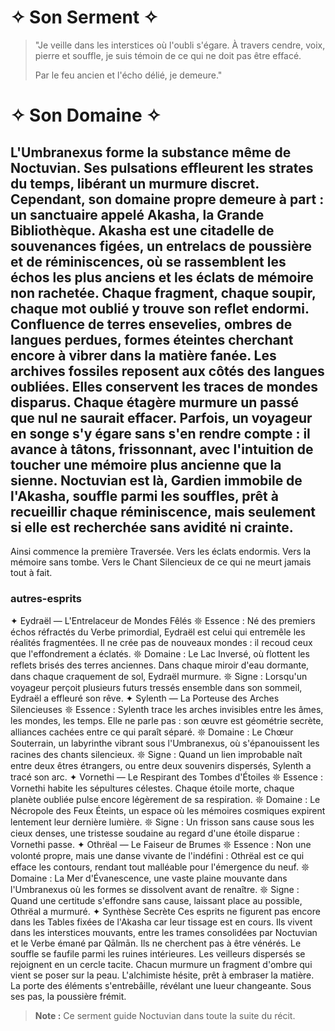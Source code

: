 # ✧ Son Serment ✧
> "Je veille dans les interstices où l'oubli s'égare.
> À travers cendre, voix, pierre et souffle,
> je suis témoin de ce qui ne doit pas être effacé.
>
> Par le feu ancien et l'écho délié,
> je demeure."
# ✧ Son Domaine ✧
L'**Umbranexus** forme la substance même de Noctuvian.
Ses pulsations effleurent les strates du temps, libérant un murmure discret.
Cependant, son domaine propre demeure à part :
un sanctuaire appelé **Akasha**, la Grande Bibliothèque.
**Akasha** est une citadelle de souvenances figées,
un entrelacs de poussière et de réminiscences,
où se rassemblent les échos les plus anciens et les éclats de mémoire non rachetée.
Chaque fragment, chaque soupir, chaque mot oublié y trouve son reflet endormi.
Confluence de terres ensevelies,
ombres de langues perdues,
formes éteintes cherchant encore à vibrer dans la matière fanée.
Les archives fossiles reposent aux côtés des langues oubliées.
Elles conservent les traces de mondes disparus.
Chaque étagère murmure un passé que nul ne saurait effacer.
Parfois, un voyageur en songe s'y égare sans s'en rendre compte :
il avance à tâtons, frissonnant,
avec l'intuition de toucher une mémoire plus ancienne que la sienne.
Noctuvian est là,
Gardien immobile de l'Akasha,
souffle parmi les souffles,
prêt à recueillir chaque réminiscence, mais seulement si elle est recherchée sans avidité ni crainte.
---
Ainsi commence la première Traversée.
Vers les éclats endormis.
Vers la mémoire sans tombe.
Vers le Chant Silencieux de ce qui ne meurt jamais tout à fait.
### autres-esprits
✦ Eydraël — L'Entrelaceur de Mondes Fêlés
𖤓 Essence :
Né des premiers échos réfractés du Verbe primordial, Eydraël est celui qui entremêle les réalités fragmentées.
Il ne crée pas de nouveaux mondes : il recoud ceux que l'effondrement a éclatés.
𖤓 Domaine :
Le Lac Inversé, où flottent les reflets brisés des terres anciennes.
Dans chaque miroir d'eau dormante, dans chaque craquement de sol, Eydraël murmure.
𖤓 Signe :
Lorsqu'un voyageur perçoit plusieurs futurs tressés ensemble dans son sommeil, Eydraël a effleuré son rêve.
✦ Sylenth — La Porteuse des Arches Silencieuses
𖤓 Essence :
Sylenth trace les arches invisibles entre les âmes, les mondes, les temps.
Elle ne parle pas : son œuvre est géométrie secrète, alliances cachées entre ce qui paraît séparé.
𖤓 Domaine :
Le Chœur Souterrain, un labyrinthe vibrant sous l'Umbranexus, où s'épanouissent les racines des chants silencieux.
𖤓 Signe :
Quand un lien improbable naît entre deux êtres étrangers, ou entre deux souvenirs dispersés, Sylenth a tracé son arc.
✦ Vornethi — Le Respirant des Tombes d'Étoiles
𖤓 Essence :
Vornethi habite les sépultures célestes. Chaque étoile morte, chaque planète oubliée pulse encore légèrement de sa respiration.
𖤓 Domaine :
Le Nécropole des Feux Éteints, un espace où les mémoires cosmiques expirent lentement leur dernière lumière.
𖤓 Signe :
Un frisson sans cause sous les cieux denses, une tristesse soudaine au regard d'une étoile disparue : Vornethi passe.
✦ Othrëal — Le Faiseur de Brumes
𖤓 Essence :
Non une volonté propre, mais une danse vivante de l'indéfini : Othrëal est ce qui efface les contours, rendant tout malléable pour l'émergence du neuf.
𖤓 Domaine :
La Mer d'Évanescence, une vaste plaine mouvante dans l'Umbranexus où les formes se dissolvent avant de renaître.
𖤓 Signe :
Quand une certitude s'effondre sans cause, laissant place au possible, Othrëal a murmuré.
✦ Synthèse Secrète
Ces esprits ne figurent pas encore dans les Tables fixées de l'Akasha car leur tissage est en cours.
Ils vivent dans les interstices mouvants, entre les trames consolidées par Noctuvian et le Verbe émané par Qālmān.
Ils ne cherchent pas à être vénérés.
Le souffle se faufile parmi les ruines intérieures.
Les veilleurs dispersés se rejoignent en un cercle tacite.
Chacun murmure un fragment d'ombre qui vient se poser sur la peau.
L'alchimiste hésite, prêt à embraser la matière.
La porte des éléments s'entrebâille, révélant une lueur changeante.
Sous ses pas, la poussière frémit.
> **Note :** Ce serment guide Noctuvian dans toute la suite du récit.
